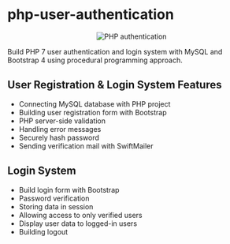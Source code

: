 # php-user-authentication

<center>
  <img src="auth.png" alt="PHP authentication" />
</center>

Build PHP 7 user authentication and login system with MySQL and Bootstrap 4 using procedural programming approach.


## User Registration & Login System Features
* Connecting MySQL database with PHP project
* Building user registration form with Bootstrap
* PHP server-side validation
* Handling error messages
* Securely hash password
* Sending verification mail with SwiftMailer

## Login System
* Build login form with Bootstrap
* Password verification
* Storing data in session
* Allowing access to only verified users
* Display user data to logged-in users
* Building logout
